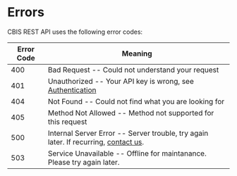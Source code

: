 # Errors

CBIS REST API uses the following error codes:

Error Code | Meaning
---------- | -------
400 | Bad Request -- Could not understand your request
401 | Unauthorized -- Your API key is wrong, see <a href="https://visit.github.io/api-doc/#authentication">Authentication</a>
404 | Not Found -- Could not find what you are looking for
405 | Method Not Allowed -- Method not supported for this request
500 | Internal Server Error -- Server trouble, try again later. If recurring, <a href="https://support.citybreak.com/">contact us</a>.
503 | Service Unavailable -- Offline for maintanance. Please try again later.

